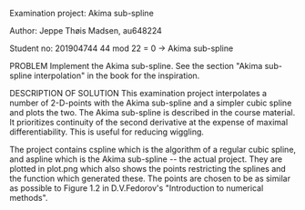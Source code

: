Examination project: Akima sub-spline

Author: Jeppe Thøis Madsen, au648224

Student no: 201904744
44 mod 22 = 0 -> Akima sub-spline

PROBLEM
Implement the Akima sub-spline. See the section "Akima sub-spline interpolation" in the book for the inspiration.

DESCRIPTION OF SOLUTION
This examination project interpolates a number of 2-D-points with the Akima sub-spline and a simpler cubic spline and plots the two.
The Akima sub-spline is described in the course material. It prioritizes continuity of the second derivative at the expense of maximal differentiability. This is useful for reducing wiggling.

The project contains cspline which is the algorithm of a regular cubic spline, and aspline which is the Akima sub-spline -- the actual project.
They are plotted in plot.png which also shows the points restricting the splines and the function which generated these.
The points are chosen to be as similar as possible to Figure 1.2 in D.V.Fedorov's "Introduction to numerical methods".
